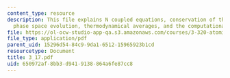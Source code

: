 ```yaml
---
content_type: resource
description: This file explains N coupled equations, conservation of the total energy,
  phase space evolution, thermodynamical averages, and the computational experiment.
file: https://ol-ocw-studio-app-qa.s3.amazonaws.com/courses/3-320-atomistic-computer-modeling-of-materials-sma-5107-spring-2005/650972af8bb3d9419138864a6fe87cc8_3_17.pdf
file_type: application/pdf
parent_uid: 15296d54-84c9-9da1-6512-15965923b1cd
resourcetype: Document
title: 3_17.pdf
uid: 650972af-8bb3-d941-9138-864a6fe87cc8
---
```


